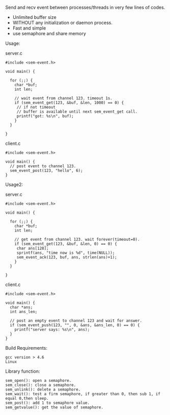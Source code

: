 Send and recv event between processes/threads in very few lines of codes.

  * Unlimited buffer size 
  * WITHOUT any initialization or daemon process.
  * Fast and simple
  * use semaphore and share memory
      
Usage:

server.c

    #include <sem-event.h>
    
    void main() {
      
      for (;;) {
        char *buf;
        int len;
         
        // wait event from channel 123. timeout 1s.
        if (sem_event_get(123, &buf, &len, 1000) == 0) {
         // if not timeout
         // buffer is available until next sem_event_get call.
         printf("got: %s\n", buf);
        }
      }
      
    }

client.c

    #include <sem-event.h>
    
    void main() {
      // post event to channel 123.
      sem_event_post(123, "hello", 6);
    }

Usage2:

server.c

    #include <sem-event.h>
    
    void main() {
      
      for (;;) {
        char *buf;
        int len;
        
        // get event from channel 123. wait forever(timeout=0).
        if (sem_event_get(123, &buf, &len, 0) == 0) {
         char ans[128];
         sprintf(ans, "time now is %d", time(NULL));
         sem_event_ack(123, buf, ans, strlen(ans)+1);
        }
      }
      
    }
  
client.c

    #include <sem-event.h>
    
    void main() {
      char *ans;
      int ans_len;
      
      // post an empty event to channel 123 and wait for answer.
      if (sem_event_push(123, "", 0, &ans, &ans_len, 0) == 0) {
        printf("server says: %s\n", ans);
      }
    }


Build Requirements:

    gcc version > 4.6
    Linux
    
Library function:

    sem_open(): open a semaphore.
    sem_close(): close a semaphore.
    sem_unlink(): delete a semaphore.
    sem_wait(): test a firm semaphore, if greater than 0, then sub 1, if equal 0,then sleep.
    sem_post(): add 1 to semaphore value.
    sem_getvalue(): get the value of semaphore.
 
   
